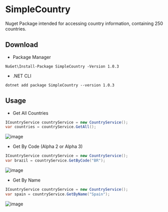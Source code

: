 # SimpleCountry

Nuget Package intended for accessing country information, containing 250 countries.

## Download

- Package Manager

```
NuGet\Install-Package SimpleCountry -Version 1.0.3
```

- .NET CLI

```
dotnet add package SimpleCountry --version 1.0.3
```



## Usage

- Get All Countries

```cs
ICountryService countryService = new CountryService();
var countries = countryService.GetAll();
```

![image](https://user-images.githubusercontent.com/59785233/203529909-765db161-4be8-45a3-bd59-a8a44a2c025b.png)


- Get By Code (Alpha 2 or Alpha 3)

```cs
ICountryService countryService = new CountryService();
var brazil = countryService.GetByCode("BR");
```

![image](https://user-images.githubusercontent.com/59785233/203529672-27415999-ddac-4f15-bedb-8d4159d4ca3b.png)

- Get By Name

```cs
ICountryService countryService = new CountryService();
var spain = countryService.GetByName("Spain");
```

![image](https://user-images.githubusercontent.com/59785233/203530111-b18d4b83-8202-4e35-899c-7d1c4888fd49.png)

